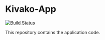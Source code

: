 # Kivako-App
[![Build Status](https://travis-ci.com/Tandem-App-Tuni/Kivako-App.svg?branch=master)](https://https://travis-ci.com/Tandem-App-Tuni/Kivako-App)

This repository contains the application code.
